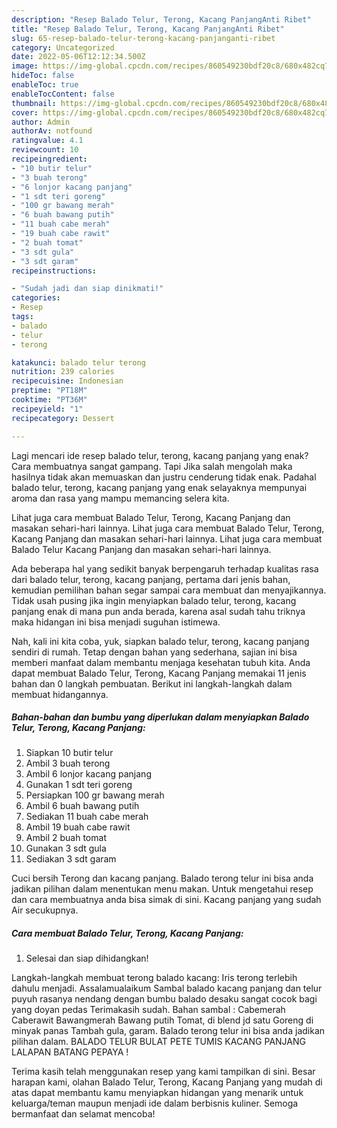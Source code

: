 ```yaml
---
description: "Resep Balado Telur, Terong, Kacang PanjangAnti Ribet"
title: "Resep Balado Telur, Terong, Kacang PanjangAnti Ribet"
slug: 65-resep-balado-telur-terong-kacang-panjanganti-ribet
category: Uncategorized
date: 2022-05-06T12:12:34.500Z
image: https://img-global.cpcdn.com/recipes/860549230bdf20c8/680x482cq70/balado-telur-terong-kacang-panjang-foto-resep-utama.jpg
hideToc: false
enableToc: true
enableTocContent: false
thumbnail: https://img-global.cpcdn.com/recipes/860549230bdf20c8/680x482cq70/balado-telur-terong-kacang-panjang-foto-resep-utama.jpg
cover: https://img-global.cpcdn.com/recipes/860549230bdf20c8/680x482cq70/balado-telur-terong-kacang-panjang-foto-resep-utama.jpg
author: Admin
authorAv: notfound
ratingvalue: 4.1
reviewcount: 10
recipeingredient:
- "10 butir telur"
- "3 buah terong"
- "6 lonjor kacang panjang"
- "1 sdt teri goreng"
- "100 gr bawang merah"
- "6 buah bawang putih"
- "11 buah cabe merah"
- "19 buah cabe rawit"
- "2 buah tomat"
- "3 sdt gula"
- "3 sdt garam"
recipeinstructions:

- "Sudah jadi dan siap dinikmati!"
categories:
- Resep
tags:
- balado
- telur
- terong

katakunci: balado telur terong 
nutrition: 239 calories
recipecuisine: Indonesian
preptime: "PT18M"
cooktime: "PT36M"
recipeyield: "1"
recipecategory: Dessert

---
```



Lagi mencari ide resep balado telur, terong, kacang panjang yang enak? Cara membuatnya sangat gampang. Tapi Jika salah mengolah maka hasilnya tidak akan memuaskan dan justru cenderung tidak enak. Padahal balado telur, terong, kacang panjang yang enak selayaknya mempunyai aroma dan rasa yang mampu memancing selera kita.


Lihat juga cara membuat Balado Telur, Terong, Kacang Panjang dan masakan sehari-hari lainnya. Lihat juga cara membuat Balado Telur, Terong, Kacang Panjang dan masakan sehari-hari lainnya. Lihat juga cara membuat Balado Telur Kacang Panjang dan masakan sehari-hari lainnya.

Ada beberapa hal yang sedikit banyak berpengaruh terhadap kualitas rasa dari balado telur, terong, kacang panjang, pertama dari jenis bahan, kemudian pemilihan bahan segar sampai cara membuat dan menyajikannya. Tidak usah pusing jika ingin menyiapkan balado telur, terong, kacang panjang enak di mana pun anda berada, karena asal sudah tahu triknya maka hidangan ini bisa menjadi suguhan istimewa.


Nah, kali ini kita coba, yuk, siapkan balado telur, terong, kacang panjang sendiri di rumah. Tetap dengan bahan yang sederhana, sajian ini bisa memberi manfaat dalam membantu menjaga kesehatan tubuh kita. Anda dapat membuat Balado Telur, Terong, Kacang Panjang memakai 11 jenis bahan dan 0 langkah pembuatan. Berikut ini langkah-langkah dalam membuat hidangannya.

<!--inarticleads1-->

##### Bahan-bahan dan bumbu yang diperlukan dalam menyiapkan Balado Telur, Terong, Kacang Panjang:

1. Siapkan 10 butir telur
1. Ambil 3 buah terong
1. Ambil 6 lonjor kacang panjang
1. Gunakan 1 sdt teri goreng
1. Persiapkan 100 gr bawang merah
1. Ambil 6 buah bawang putih
1. Sediakan 11 buah cabe merah
1. Ambil 19 buah cabe rawit
1. Ambil 2 buah tomat
1. Gunakan 3 sdt gula
1. Sediakan 3 sdt garam


Cuci bersih Terong dan kacang panjang. Balado terong telur ini bisa anda jadikan pilihan dalam menentukan menu makan. Untuk mengetahui resep dan cara membuatnya anda bisa simak di sini. Kacang panjang yang sudah Air secukupnya. 

<!--inarticleads2-->

##### Cara membuat Balado Telur, Terong, Kacang Panjang:


1. Selesai dan siap dihidangkan!

Langkah-langkah membuat terong balado kacang: Iris terong terlebih dahulu menjadi. Assalamualaikum Sambal balado kacang panjang dan telur puyuh rasanya nendang dengan bumbu balado desaku sangat cocok bagi yang doyan pedas Terimakasih sudah. Bahan sambal : Cabemerah Caberawit Bawangmerah Bawang putih Tomat, di blend jd satu Goreng di minyak panas Tambah gula, garam. Balado terong telur ini bisa anda jadikan pilihan dalam. BALADO TELUR BULAT PETE TUMIS KACANG PANJANG LALAPAN BATANG PEPAYA ! 

Terima kasih telah menggunakan resep yang kami tampilkan di sini. Besar harapan kami, olahan Balado Telur, Terong, Kacang Panjang yang mudah di atas dapat membantu kamu menyiapkan hidangan yang menarik untuk keluarga/teman maupun menjadi ide dalam berbisnis kuliner. Semoga bermanfaat dan selamat mencoba!
